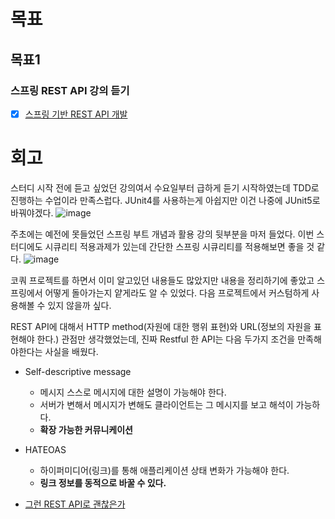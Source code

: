# 목표

## 목표1
### 스프링 REST API 강의 듣기
* [x] [스프링 기반 REST API 개발](https://www.inflearn.com/course/spring_rest-api/dashboard)

# 회고
스터디 시작 전에 듣고 싶었던 강의여서 수요일부터 급하게 듣기 시작하였는데 TDD로 진행하는 수업이라 만족스럽다. JUnit4를 사용하는게 아쉽지만 이건 나중에 JUnit5로 바꿔야겠다. 
![image](https://user-images.githubusercontent.com/35985636/104125003-67b4c780-5397-11eb-9adf-a644e301ef0a.png)

주초에는 예전에 못들었던 스프링 부트 개념과 활용 강의 뒷부분을 마저 들었다.
이번 스터디에도 시큐리티 적용과제가 있는데 간단한 스프링 시큐리티를 적용해보면 좋을 것 같다.
![image](https://user-images.githubusercontent.com/35985636/104125081-d7c34d80-5397-11eb-99b4-286052064f6d.png)

코쿼 프로젝트를 하면서 이미 알고있던 내용들도 많았지만 내용을 정리하기에 좋았고 스프링에서 어떻게 돌아가는지 얕게라도 알 수 있었다. 다음 프로젝트에서 커스텀하게 사용해볼 수 있지 않을까 싶다.

REST API에 대해서 HTTP method(자원에 대한 행위 표현)와 URL(정보의 자원을 표현해야 한다.) 관점만 생각했었는데, 진짜 Restful 한 API는 
다음 두가지 조건을 만족해야한다는 사실을 배웠다.
* Self-descriptive message
  * 메시지 스스로 메시지에 대한 설명이 가능해야 한다.
  * 서버가 변해서 메시지가 변해도 클라이언트는 그 메시지를 보고 해석이 가능하다.
  * **확장 가능한 커뮤니케이션**
* HATEOAS
  * 하이퍼미디어(링크)를 통해 애플리케이션 상태 변화가 가능해야 한다.
  * **링크 정보를 동적으로 바꿀 수 있다.** 


* [그런 REST API로 괜찮은가](https://www.youtube.com/watch?v=RP_f5dMoHFc)
